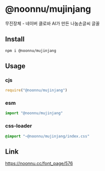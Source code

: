 # @noonnu/mujinjang
무진장체 - 네이버 클로바 AI가 만든 나눔손글씨 글꼴

## Install
```sh
npm i @noonnu/mujinjang
```
## Usage
### cjs
```js
require("@noonnu/mujinjang")
```
### esm
```js
import "@noonnu/mujinjang"
```
### css-loader
```css
@import "~@noonnu/mujinjang/index.css"
```

## Link
https://noonnu.cc/font_page/576